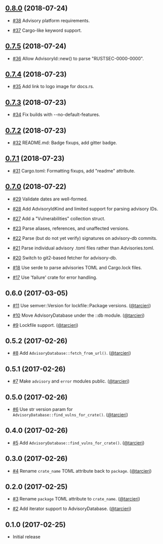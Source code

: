 ## [0.8.0] (2018-07-24)

[0.8.0]: https://github.com/RustSec/rustsec-crate/compare/v0.7.5...v0.8.0

* [#38](https://github.com/RustSec/rustsec-crate/pull/38)
  Advisory platform requirements.

* [#37](https://github.com/RustSec/rustsec-crate/pull/37)
  Cargo-like keyword support.

## [0.7.5] (2018-07-24)

[0.7.5]: https://github.com/RustSec/rustsec-crate/compare/v0.7.4...v0.7.5

* [#36](https://github.com/RustSec/rustsec-crate/pull/36)
  Allow AdvisoryId::new() to parse "RUSTSEC-0000-0000".

## [0.7.4] (2018-07-23)

[0.7.4]: https://github.com/RustSec/rustsec-crate/compare/v0.7.3...v0.7.4

* [#35](https://github.com/RustSec/rustsec-crate/pull/35)
  Add link to logo image for docs.rs.

## [0.7.3] (2018-07-23)

[0.7.3]: https://github.com/RustSec/rustsec-crate/compare/v0.7.2...v0.7.3

* [#34](https://github.com/RustSec/rustsec-crate/pull/34)
  Fix builds with --no-default-features.

## [0.7.2] (2018-07-23)

[0.7.2]: https://github.com/RustSec/rustsec-crate/compare/v0.7.1...v0.7.2

* [#32](https://github.com/RustSec/rustsec-crate/pull/32)
  README.md: Badge fixups, add gitter badge.

## [0.7.1] (2018-07-23)

[0.7.1]: https://github.com/RustSec/rustsec-crate/compare/v0.7.0...v0.7.1

* [#31](https://github.com/RustSec/rustsec-crate/pull/31)
  Cargo.toml: Formatting fixups, add "readme" attribute.

## [0.7.0] (2018-07-22)

[0.7.0]: https://github.com/RustSec/rustsec-crate/compare/v0.6.0...v0.7.0

* [#29](https://github.com/RustSec/rustsec-crate/pull/29)
  Validate dates are well-formed.

* [#28](https://github.com/RustSec/rustsec-crate/pull/28)
  Add AdvisoryIdKind and limited support for parsing advisory IDs.

* [#27](https://github.com/RustSec/rustsec-crate/pull/27)
  Add a "Vulnerabilities" collection struct.

* [#23](https://github.com/RustSec/rustsec-crate/pull/23)
  Parse aliases, references, and unaffected versions.

* [#22](https://github.com/RustSec/rustsec-crate/pull/22)
  Parse (but do not yet verify) signatures on advisory-db commits.

* [#21](https://github.com/RustSec/rustsec-crate/pull/21)
  Parse individual advisory .toml files rather than Advisories.toml.

* [#20](https://github.com/RustSec/rustsec-crate/pull/20)
  Switch to git2-based fetcher for advisory-db.

* [#18](https://github.com/RustSec/rustsec-crate/pull/18)
  Use serde to parse advisories TOML and Cargo.lock files.

* [#17](https://github.com/RustSec/rustsec-crate/pull/17)
  Use 'failure' crate for error handling.

## 0.6.0 (2017-03-05)

* [#11](https://github.com/RustSec/rustsec-crate/pull/11)
  Use semver::Version for lockfile::Package versions.
  ([@tarcieri])

* [#10](https://github.com/RustSec/rustsec-crate/pull/10)
  Move AdvisoryDatabase under the ::db module.
  ([@tarcieri])
 
* [#9](https://github.com/RustSec/rustsec-crate/pull/9)
  Lockfile support.
  ([@tarcieri])

## 0.5.2 (2017-02-26)

* [#8](https://github.com/RustSec/rustsec-crate/pull/8)
  Add `AdvisoryDatabase::fetch_from_url()`.
  ([@tarcieri])

## 0.5.1 (2017-02-26)

* [#7](https://github.com/RustSec/rustsec-crate/pull/7)
  Make `advisory` and `error` modules public.
  ([@tarcieri])

## 0.5.0 (2017-02-26)

* [#6](https://github.com/RustSec/rustsec-crate/pull/6)
  Use str version param for `AdvisoryDatabase::find_vulns_for_crate()`.
  ([@tarcieri])

## 0.4.0 (2017-02-26)

* [#5](https://github.com/RustSec/rustsec-crate/pull/5)
  Add `AdvisoryDatabase::find_vulns_for_crate()`.
  ([@tarcieri])

## 0.3.0 (2017-02-26)

* [#4](https://github.com/RustSec/rustsec-crate/pull/4)
  Rename `crate_name` TOML attribute back to `package`.
  ([@tarcieri])

## 0.2.0 (2017-02-25)

* [#3](https://github.com/RustSec/rustsec-crate/pull/3)
  Rename `package` TOML attribute to `crate_name`.
  ([@tarcieri])

* [#2](https://github.com/RustSec/rustsec-crate/pull/2)
  Add iterator support to AdvisoryDatabase.
  ([@tarcieri])

## 0.1.0 (2017-02-25)

* Initial release

[@tarcieri]: https://github.com/tarcieri
